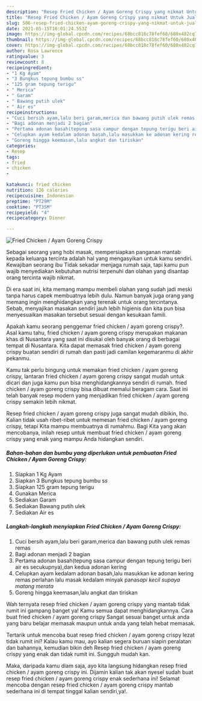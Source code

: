 ```yaml
---
description: "Resep Fried Chicken / Ayam Goreng Crispy yang nikmat Untuk Jualan"
title: "Resep Fried Chicken / Ayam Goreng Crispy yang nikmat Untuk Jualan"
slug: 506-resep-fried-chicken-ayam-goreng-crispy-yang-nikmat-untuk-jualan
date: 2021-05-15T16:01:24.553Z
image: https://img-global.cpcdn.com/recipes/68bcc818c78fef60/680x482cq70/fried-chicken-ayam-goreng-crispy-foto-resep-utama.jpg
thumbnail: https://img-global.cpcdn.com/recipes/68bcc818c78fef60/680x482cq70/fried-chicken-ayam-goreng-crispy-foto-resep-utama.jpg
cover: https://img-global.cpcdn.com/recipes/68bcc818c78fef60/680x482cq70/fried-chicken-ayam-goreng-crispy-foto-resep-utama.jpg
author: Rosa Lawrence
ratingvalue: 3
reviewcount: 8
recipeingredient:
- "1 Kg Ayam"
- "3 Bungkus tepung bumbu ss"
- "125 gram tepung terigu"
- " Merica"
- " Garam"
- " Bawang putih ulek"
- " Air es"
recipeinstructions:
- "Cuci bersih ayam,lalu beri garam,merica dan bawang putih ulek remas remas"
- "Bagi adonan menjadi 2 bagian"
- "Pertama adonan basah(tepung sasa campur dengan tepung terigu beri air es secukupnya),dan kedua adonan kering"
- "Celupkan ayam kedalam adonan basah,lalu masukkan ke adonan kering remas perlahan lalu masak kedalam minyak panas*api kecil supaya matang merata*"
- "Goreng hingga keemasan,lalu angkat dan tiriskan"
categories:
- Resep
tags:
- fried
- chicken
- 

katakunci: fried chicken  
nutrition: 126 calories
recipecuisine: Indonesian
preptime: "PT29M"
cooktime: "PT35M"
recipeyield: "4"
recipecategory: Dinner

---
```



![Fried Chicken / Ayam Goreng Crispy](https://img-global.cpcdn.com/recipes/68bcc818c78fef60/680x482cq70/fried-chicken-ayam-goreng-crispy-foto-resep-utama.jpg)

Sebagai seorang yang hobi masak, mempersiapkan panganan mantab kepada keluarga tercinta adalah hal yang mengasyikan untuk kamu sendiri. Kewajiban seorang ibu Tidak sekadar menjaga rumah saja, tapi kamu pun wajib menyediakan kebutuhan nutrisi terpenuhi dan olahan yang disantap orang tercinta wajib nikmat.

Di era  saat ini, kita memang mampu membeli olahan yang sudah jadi meski tanpa harus capek membuatnya lebih dulu. Namun banyak juga orang yang memang ingin menghidangkan yang terenak untuk orang tercintanya. Sebab, menyajikan masakan sendiri jauh lebih higienis dan kita pun bisa menyesuaikan masakan tersebut sesuai dengan kesukaan famili. 



Apakah kamu seorang penggemar fried chicken / ayam goreng crispy?. Asal kamu tahu, fried chicken / ayam goreng crispy merupakan makanan khas di Nusantara yang saat ini disukai oleh banyak orang di berbagai tempat di Nusantara. Kita dapat memasak fried chicken / ayam goreng crispy buatan sendiri di rumah dan pasti jadi camilan kegemaranmu di akhir pekanmu.

Kamu tak perlu bingung untuk memakan fried chicken / ayam goreng crispy, lantaran fried chicken / ayam goreng crispy sangat mudah untuk dicari dan juga kamu pun bisa menghidangkannya sendiri di rumah. fried chicken / ayam goreng crispy bisa dibuat memalui beragam cara. Saat ini telah banyak resep modern yang menjadikan fried chicken / ayam goreng crispy semakin lebih nikmat.

Resep fried chicken / ayam goreng crispy juga sangat mudah dibikin, lho. Kalian tidak usah ribet-ribet untuk memesan fried chicken / ayam goreng crispy, tetapi Kita mampu membuatnya di rumahmu. Bagi Kita yang akan mencobanya, inilah resep untuk membuat fried chicken / ayam goreng crispy yang enak yang mampu Anda hidangkan sendiri.

<!--inarticleads1-->

##### Bahan-bahan dan bumbu yang diperlukan untuk pembuatan Fried Chicken / Ayam Goreng Crispy:

1. Siapkan 1 Kg Ayam
1. Siapkan 3 Bungkus tepung bumbu s*s*
1. Siapkan 125 gram tepung terigu
1. Gunakan  Merica
1. Sediakan  Garam
1. Sediakan  Bawang putih ulek
1. Sediakan  Air es




<!--inarticleads2-->

##### Langkah-langkah menyiapkan Fried Chicken / Ayam Goreng Crispy:

1. Cuci bersih ayam,lalu beri garam,merica dan bawang putih ulek remas remas
1. Bagi adonan menjadi 2 bagian
1. Pertama adonan basah(tepung sasa campur dengan tepung terigu beri air es secukupnya),dan kedua adonan kering
1. Celupkan ayam kedalam adonan basah,lalu masukkan ke adonan kering remas perlahan lalu masak kedalam minyak panas*api kecil supaya matang merata*
1. Goreng hingga keemasan,lalu angkat dan tiriskan




Wah ternyata resep fried chicken / ayam goreng crispy yang mantab tidak rumit ini gampang banget ya! Kamu semua dapat menghidangkannya. Cara buat fried chicken / ayam goreng crispy Sangat sesuai banget untuk anda yang baru belajar memasak maupun untuk anda yang telah hebat memasak.

Tertarik untuk mencoba buat resep fried chicken / ayam goreng crispy lezat tidak rumit ini? Kalau kamu mau, ayo kalian segera buruan siapin peralatan dan bahannya, kemudian bikin deh Resep fried chicken / ayam goreng crispy yang enak dan tidak rumit ini. Sungguh mudah kan. 

Maka, daripada kamu diam saja, ayo kita langsung hidangkan resep fried chicken / ayam goreng crispy ini. Dijamin kalian tak akan nyesel sudah buat resep fried chicken / ayam goreng crispy enak sederhana ini! Selamat mencoba dengan resep fried chicken / ayam goreng crispy mantab sederhana ini di tempat tinggal kalian sendiri,ya!.

